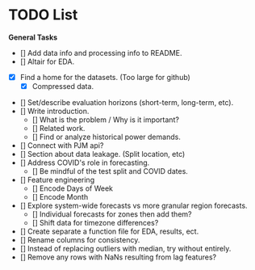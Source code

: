 # TODO List

**General Tasks**
- [] Add data info and processing info to README.
- [] Altair for EDA.
- [X] Find a home for the datasets. (Too large for github)
    - [X] Compressed data.
- [] Set/describe evaluation horizons (short-term, long-term, etc).
- [] Write introduction.
    - [] What is the problem / Why is it important?
    - [] Related work.
    - [] Find or analyze historical power demands.
- [] Connect with PJM api?
- [] Section about data leakage. (Split location, etc)
- [] Address COVID's role in forecasting.
    - [] Be mindful of the test split and COVID dates.
- [] Feature engineering
    - [] Encode Days of Week
    - [] Encode Month
- [] Explore system-wide forecasts vs more granular region forecasts.
    - [] Individual forecasts for zones then add them?
    - [] Shift data for timezone differences?
- [] Create separate a function file for EDA, results, ect.
- [] Rename columns for consistency.
- [] Instead of replacing outliers with median, try without entirely.
- [] Remove any rows with NaNs resulting from lag features?